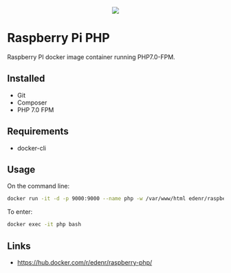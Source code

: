 <p align="center"><img src="https://s9.postimg.cc/7v1kgl8tr/raspberry-docker-php.png"></p>

# Raspberry Pi PHP

Raspberry PI docker image container running PHP7.0-FPM.

## Installed
- Git
- Composer
- PHP 7.0 FPM

## Requirements

- docker-cli

## Usage

On the command line:
```sh
docker run -it -d -p 9000:9000 --name php -w /var/www/html edenr/raspberry-php
```

To enter:
```sh
docker exec -it php bash
```

## Links

- https://hub.docker.com/r/edenr/raspberry-php/

